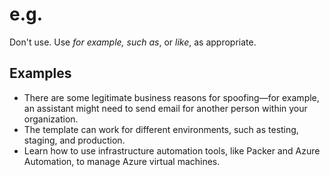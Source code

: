 # e.g.

Don't use. Use *for example, such as*, or *like*, as appropriate.

## Examples

- There are some legitimate business reasons for spoofing—for example, an assistant might need to send email for another person within your organization.  
- The template can work for different environments, such as testing, staging, and production.  
- Learn how to use infrastructure automation tools, like Packer and Azure Automation, to manage Azure virtual machines.  
